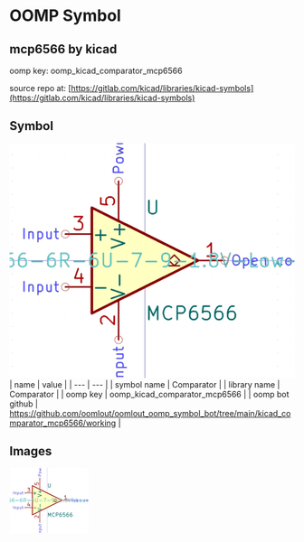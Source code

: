 # OOMP Symbol  
## mcp6566  by kicad  
  
oomp key: oomp_kicad_comparator_mcp6566  
  
source repo at: [https://gitlab.com/kicad/libraries/kicad-symbols](https://gitlab.com/kicad/libraries/kicad-symbols)  
## Symbol  
  
[![working.png](working_600.png)](working.png)  
| name | value | 
| --- | --- | 
| symbol name | Comparator | 
| library name | Comparator | 
| oomp key | oomp_kicad_comparator_mcp6566 | 
| oomp bot github | https://github.com/oomlout/oomlout_oomp_symbol_bot/tree/main/kicad_comparator_mcp6566/working | 
## Images  
  
[![working.png](working_140.png)](working.png)  
